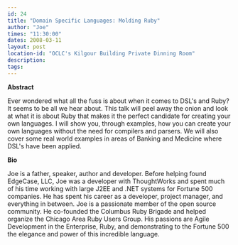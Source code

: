 ```yaml
---
id: 24
title: "Domain Specific Languages: Molding Ruby"
author: "Joe"
times: "11:30:00"
dates: 2008-03-11
layout: post
location-id: "OCLC's Kilgour Building Private Dinning Room"  
description: 
tags: 
---
```

 **Abstract**

Ever wondered what all the fuss is about when it comes to DSL's and Ruby? It seems to be all we hear about. This talk will peel away the onion and look at what it is about Ruby that makes it the perfect candidate for creating your own languages. I will show you, through examples, how you can create your own languages without the need for compilers and parsers. We will also cover some real world examples in areas of Banking and Medicine where DSL's have been applied.&nbsp;

**Bio**

Joe is a father, speaker, author and developer. Before helping found EdgeCase, LLC, Joe was a developer with ThoughtWorks and spent much of his time working with large J2EE and .NET systems for Fortune 500 companies. He has spent his career as a developer, project manager, and everything in between. Joe is a passionate member of the open source community. He co-founded the Columbus Ruby Brigade and helped organize the Chicago Area Ruby Users Group. His passions are Agile Development in the Enterprise, Ruby, and demonstrating to the Fortune 500 the elegance and power of this incredible language.

